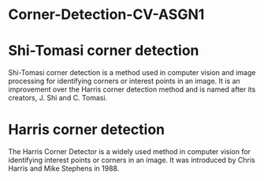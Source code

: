 # Corner-Detection-CV-ASGN1

# Shi-Tomasi corner detection
Shi-Tomasi corner detection is a method used in computer vision and image processing for identifying corners or interest points in an image. It is an improvement over the Harris corner detection method and is named after its creators, J. Shi and C. Tomasi.


# Harris corner detection
The Harris Corner Detector is a widely used method in computer vision for identifying interest points or corners in an image. It was introduced by Chris Harris and Mike Stephens in 1988.
